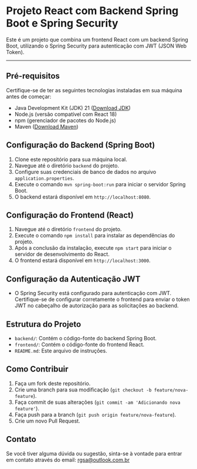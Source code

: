 # Projeto React com Backend Spring Boot e Spring Security

Este é um projeto que combina um frontend React com um backend Spring Boot, utilizando o Spring Security para autenticação com JWT (JSON Web Token).

---

## Pré-requisitos

Certifique-se de ter as seguintes tecnologias instaladas em sua máquina antes de começar:

- Java Development Kit (JDK) 21 ([Download JDK](https://www.oracle.com/java/technologies/javase-jdk11-downloads.html))
- Node.js (versão compatível com React 18)
- npm (gerenciador de pacotes do Node.js)
- Maven ([Download Maven](https://maven.apache.org/))

## Configuração do Backend (Spring Boot)

1. Clone este repositório para sua máquina local.
2. Navegue até o diretório `backend` do projeto.
3. Configure suas credenciais de banco de dados no arquivo `application.properties`.
4. Execute o comando `mvn spring-boot:run` para iniciar o servidor Spring Boot.
5. O backend estará disponível em `http://localhost:8080`.

## Configuração do Frontend (React)

1. Navegue até o diretório `frontend` do projeto.
2. Execute o comando `npm install` para instalar as dependências do projeto.
3. Após a conclusão da instalação, execute `npm start` para iniciar o servidor de desenvolvimento do React.
4. O frontend estará disponível em `http://localhost:3000`.

## Configuração da Autenticação JWT

- O Spring Security está configurado para autenticação com JWT. Certifique-se de configurar corretamente o frontend para enviar o token JWT no cabeçalho de autorização para as solicitações ao backend.

## Estrutura do Projeto

- `backend/`: Contém o código-fonte do backend Spring Boot.
- `frontend/`: Contém o código-fonte do frontend React.
- `README.md`: Este arquivo de instruções.

## Como Contribuir

1. Faça um fork deste repositório.
2. Crie uma branch para sua modificação (`git checkout -b feature/nova-feature`).
3. Faça commit de suas alterações (`git commit -am 'Adicionando nova feature'`).
4. Faça push para a branch (`git push origin feature/nova-feature`).
5. Crie um novo Pull Request.

## Contato

Se você tiver alguma dúvida ou sugestão, sinta-se à vontade para entrar em contato através do email: rgsa@outlook.com.br


